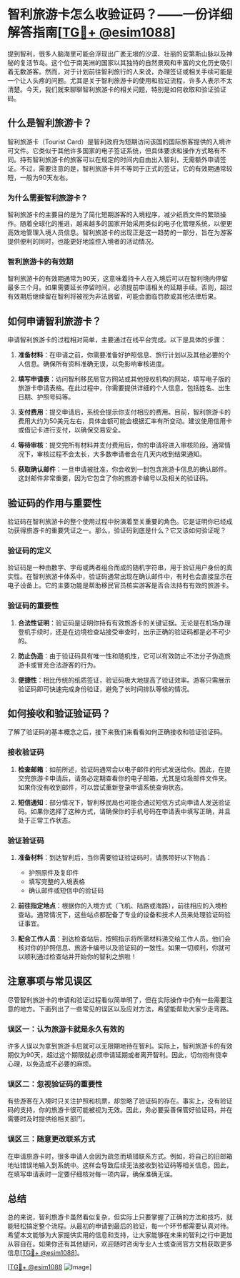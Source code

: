 # 智利旅游卡怎么收验证码？——一份详细解答指南[[TG💪+ @esim1088](https://t.me/s/esim1088)]

提到智利，很多人脑海里可能会浮现出广袤无垠的沙漠、壮丽的安第斯山脉以及神秘的复活节岛。这个位于南美洲的国家以其独特的自然景观和丰富的文化历史吸引着无数游客。然而，对于计划前往智利旅行的人来说，办理签证或相关手续可能是一个让人头疼的问题。尤其是关于智利旅游卡的使用和验证流程，许多人表示不太清楚。今天，我们就来聊聊智利旅游卡的相关问题，特别是如何收取和验证验证码。

## 什么是智利旅游卡？

智利旅游卡（Tourist Card）是智利政府为短期访问该国的国际旅客提供的入境许可文件。它类似于其他许多国家的电子签证系统，但具体要求和操作方式略有不同。持有智利旅游卡的旅客可以在规定的时间内自由出入智利，无需额外申请签证。不过，需要注意的是，智利旅游卡并不等同于正式的签证，它的有效期通常较短，一般为90天左右。

### 为什么需要智利旅游卡？

智利旅游卡的主要目的是为了简化短期游客的入境程序，减少纸质文件的繁琐操作。随着全球化的推进，越来越多的国家开始采用类似的电子化管理系统，以便更高效地管理入境人员信息。智利旅游卡的出现正是这一趋势的一部分，旨在为游客提供便利的同时，也能更好地监控入境者的活动情况。

### 智利旅游卡的有效期

智利旅游卡的有效期通常为90天，这意味着持卡人在入境后可以在智利境内停留最多三个月。如果需要延长停留时间，必须提前申请相关的延期手续。否则，超过有效期后继续留在智利将被视为非法居留，可能会面临罚款或其他法律后果。

## 如何申请智利旅游卡？

申请智利旅游卡的过程相对简单，主要通过在线平台完成。以下是具体的步骤：

1. **准备材料**：在申请之前，你需要准备好护照信息、旅行计划以及其他必要的个人信息。确保所有资料准确无误，以免影响审核进度。
   
2. **填写申请表**：访问智利移民局官方网站或其他授权机构的网站，填写电子版的旅游卡申请表格。在此过程中，你需要提供详细的个人信息，包括姓名、出生日期、护照号码等。

3. **支付费用**：提交申请后，系统会提示你支付相应的费用。目前，智利旅游卡的费用大约为50美元左右，具体金额可能会根据汇率有所变动。建议使用信用卡或借记卡进行支付，以确保交易安全。

4. **等待审核**：提交完所有材料并支付费用后，你的申请将进入审核阶段。通常情况下，审核过程不会太长，大多数申请者会在几天内收到结果通知。

5. **获取确认邮件**：一旦申请被批准，你会收到一封包含旅游卡信息的确认邮件。这封邮件非常重要，因为它包含了你的旅游卡编号以及相关的验证码。

## 验证码的作用与重要性

验证码在智利旅游卡的整个使用过程中扮演着至关重要的角色。它是证明你已经成功获得旅游卡的重要凭证之一。那么，验证码到底是什么？它又该如何验证呢？

### 验证码的定义

验证码是一种由数字、字母或两者组合而成的随机字符串，用于验证用户身份的真实性。在智利旅游卡体系中，验证码通常出现在确认邮件中，有时也会直接显示在电子设备上。它的主要功能是帮助移民官员核实游客是否合法持有有效的旅游卡。

### 验证码的重要性

1. **合法性证明**：验证码是证明你持有有效旅游卡的关键证据。无论是在机场办理登机手续时，还是在边境检查站接受审查时，出示正确的验证码都是必不可少的。

2. **防止伪造**：由于验证码具有唯一性和随机性，它可以有效防止不法分子伪造旅游卡或冒充合法游客的行为。

3. **便捷性**：相比传统的纸质签证，验证码极大地提高了验证效率。游客只需展示验证码即可快速完成身份验证，避免了长时间排队等候的情况。

## 如何接收和验证验证码？

了解了验证码的基本概念之后，接下来我们来看看如何正确接收和验证验证码。

### 接收验证码

1. **检查邮箱**：如前所述，验证码通常会以电子邮件的形式发送给你。因此，在提交完旅游卡申请后，请务必定期查看你的电子邮箱，尤其是垃圾邮件文件夹。如果你没有收到邮件，可以尝试重新登录申请系统查询状态。

2. **短信通知**：部分情况下，智利移民局也可能会通过短信方式向申请人发送验证码。如果你选择了这种方式，请确保你的手机号码在申请表中填写正确，并且处于正常工作状态。

### 验证验证码

1. **准备材料**：到达智利后，当你需要验证验证码时，请携带好以下物品：
   - 护照原件及复印件
   - 填写完整的入境表格
   - 确认邮件或短信中的验证码
   
2. **前往指定地点**：根据你的入境方式（飞机、陆路或海路），前往相应的入境检查站。通常情况下，这些站点都配备了专业的设备和技术人员来处理验证码验证事宜。

3. **配合工作人员**：到达检查站后，按照指示将所需材料递交给工作人员。他们会核对你的护照信息、旅游卡编号以及验证码的一致性。如果一切顺利，你就可以顺利通过检查站并开始你的智利之旅啦！

## 注意事项与常见误区

尽管智利旅游卡的申请和验证过程看似简单明了，但在实际操作中仍有一些需要注意的地方。下面列出了一些常见的误区以及应对方法，希望能帮助大家少走弯路。

### 误区一：认为旅游卡就是永久有效的

许多人误以为拿到旅游卡后就可以无限期地待在智利。实际上，智利旅游卡的有效期仅为90天，超过这个期限就必须申请延期或者离开智利。因此，切勿抱有侥幸心理，以免造成不必要的麻烦。

### 误区二：忽视验证码的重要性

有些游客在入境时只关注护照和机票，却忽略了验证码的存在。事实上，没有验证码的支持，你的旅游卡很可能被视为无效。因此，务必要妥善保管好验证码，并在需要时及时提供给相关部门。

### 误区三：随意更改联系方式

在申请旅游卡时，很多申请人会因为疏忽而填错联系方式。例如，将自己的旧邮箱地址错误地输入到系统中。这样会导致后续无法接收到验证码等相关信息。因此，在填写申请表时一定要仔细核对每一项内容，确保准确无误。

## 总结

总的来说，智利旅游卡虽然看似复杂，但实际上只要掌握了正确的方法和技巧，就能轻松搞定整个流程。从最初的申请到最后的验证，每一个环节都需要认真对待。希望本文能够为大家提供实用的信息和支持，让大家能够在未来的智利之行中更加从容自在。如果你还有其他疑问，欢迎随时咨询专业人士或查阅官方文档获取更多信息[[TG💪+ @esim1088](https://t.me/s/esim1088)]。

[[TG💪+ @esim1088](https://t.me/s/esim1088) ![Image](https://i.postimg.cc/4NQfJmqS/Snipaste-2025-05-13-00-14-12.png)]